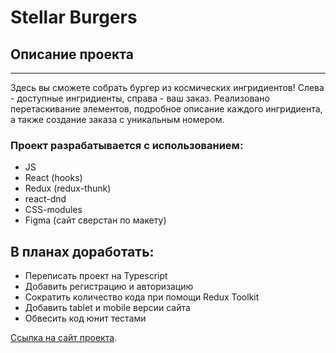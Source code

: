 # Stellar Burgers

## Описание проекта
---
Здесь вы сможете собрать бургер из космических ингридиентов! Слева - доступные ингридиенты, справа - ваш заказ. Реализовано перетаскивание элементов, подробное описание каждого ингридиента, а также создание заказа с уникальным номером. 

### **Проект разрабатывается с использованием:**
* JS 
* React (hooks)
* Redux (redux-thunk)
* react-dnd
* CSS-modules
* Figma (сайт сверстан по макету)

## **В планах доработать:**
* Переписать проект на Typescript 
* Добавить регистрацию и авторизацию
* Сократить количество кода при помощи Redux Toolkit
* Добавить tablet и mobile версии сайта
* Обвесить код юнит тестами

[Ссылка на сайт проекта](https://react-burger-alpha.vercel.app/).


